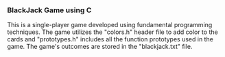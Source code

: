 ### BlackJack Game using C
This is a single-player game developed using fundamental programming techniques. The game utilizes the "colors.h" header file to add color to the cards and "prototypes.h" includes all the function prototypes used in the game. The game's outcomes are stored in the "blackjack.txt" file.
